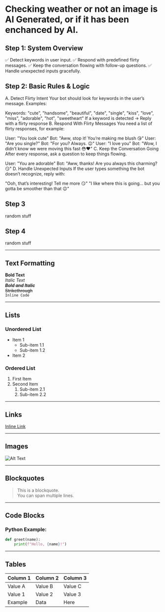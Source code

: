 # Checking weather or not an image is AI Generated, or if it has been enchanced by AI.

## Step 1: System Overview
✅ Detect keywords in user input.
✅ Respond with predefined flirty messages.
✅ Keep the conversation flowing with follow-up questions.
✅ Handle unexpected inputs gracefully.

## Step 2: Basic Rules & Logic
A. Detect Flirty Intent
Your bot should look for keywords in the user’s message. Examples:

Keywords: "cute", "handsome", "beautiful", "date", "single", "kiss", "love", "miss", "adorable", "hot", "sweetheart"
If a keyword is detected → Reply with a flirty response
B. Respond With Flirty Messages
You need a list of flirty responses, for example:

User: "You look cute"
Bot: "Aww, stop it! You’re making me blush 😘"
User: "Are you single?"
Bot: "For you? Always. 😉"
User: "I love you"
Bot: "Wow, I didn’t know we were moving this fast 😳❤️"
C. Keep the Conversation Going
After every response, ask a question to keep things flowing.

User: "You are adorable"
Bot: "Aww, thanks! Are you always this charming? 😏"
D. Handle Unexpected Inputs
If the user types something the bot doesn’t recognize, reply with:

"Ooh, that’s interesting! Tell me more 😏"
"I like where this is going… but you gotta be smoother than that 😉"

## Step 3
random stuff

## Step 4
random stuff

---

## Text Formatting
**Bold Text**  
*Italic Text*  
***Bold and Italic***  
~~Strikethrough~~  
`Inline Code`  

---

## Lists

### Unordered List
- Item 1
  - Sub-item 1.1
  - Sub-item 1.2
- Item 2

### Ordered List
1. First Item
2. Second Item
   1. Sub-item 2.1
   2. Sub-item 2.2

---

## Links
[Inline Link](https://www.example.com)

---

## Images
![Alt Text](https://via.placeholder.com/150)

---

## Blockquotes
> This is a blockquote.  
> You can span multiple lines.  

---

## Code Blocks
### Python Example:
```python
def greet(name):
    print(f"Hello, {name}!")
```
---

## Tables

| Column 1 | Column 2 | Column 3 |
|----------|----------|----------|
| Value A  | Value B  | Value C  |
| Value 1  | Value 2  | Value 3  |
| Example  | Data     | Here     |
